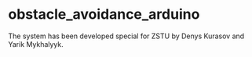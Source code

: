 # obstacle_avoidance_arduino

The system has been developed special for ZSTU by Denys Kurasov and Yarik Mykhalyyk. 

